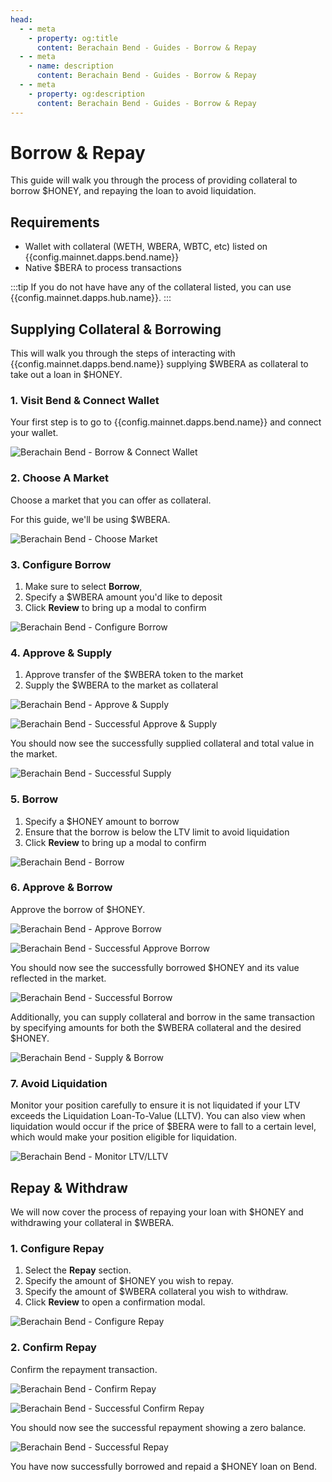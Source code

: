 ```yaml
---
head:
  - - meta
    - property: og:title
      content: Berachain Bend - Guides - Borrow & Repay
  - - meta
    - name: description
      content: Berachain Bend - Guides - Borrow & Repay
  - - meta
    - property: og:description
      content: Berachain Bend - Guides - Borrow & Repay
---
```


<script setup>
  import config from '@berachain/config/constants.json';
</script>

# Borrow & Repay

This guide will walk you through the process of providing collateral to borrow $HONEY, and repaying the loan to avoid liquidation.

## Requirements

- Wallet with collateral (WETH, WBERA, WBTC, etc) listed on <a target="_blank" :href="config.mainnet.dapps.bend.url + 'borrow?utm_source=' + config.websites.docsBend.utmSource">{{config.mainnet.dapps.bend.name}}</a>
- Native $BERA to process transactions

:::tip
If you do not have have any of the collateral listed, you can use <a target="_blank" :href="config.mainnet.dapps.hub.url + 'swap' + '?utm_source=' + config.websites.docsBend.utmSource">{{config.mainnet.dapps.hub.name}}</a>.
:::

## Supplying Collateral & Borrowing

This will walk you through the steps of interacting with {{config.mainnet.dapps.bend.name}} supplying $WBERA as collateral to take out a loan in $HONEY.

### 1. Visit Bend & Connect Wallet

Your first step is to go to <a target="_blank" :href="config.mainnet.dapps.bend.url + 'borrow' + '?utm_source=' + config.websites.docsBend.utmSource">{{config.mainnet.dapps.bend.name}}</a> and connect your wallet.

![Berachain Bend - Borrow & Connect Wallet](/assets/learn-guide-borrow-01.png)

### 2. Choose A Market

Choose a market that you can offer as collateral.

For this guide, we'll be using $WBERA.

![Berachain Bend - Choose Market](/assets/learn-guide-borrow-02.png)

### 3. Configure Borrow

1. Make sure to select **Borrow**,
2. Specify a $WBERA amount you'd like to deposit
3. Click **Review** to bring up a modal to confirm

![Berachain Bend - Configure Borrow](/assets/learn-guide-borrow-03.png)

### 4. Approve & Supply

1. Approve transfer of the $WBERA token to the market
2. Supply the $WBERA to the market as collateral

![Berachain Bend - Approve & Supply](/assets/learn-guide-borrow-04.png)

![Berachain Bend - Successful Approve & Supply](/assets/learn-guide-borrow-05.png)

You should now see the successfully supplied collateral and total value in the market.

![Berachain Bend - Successful Supply](/assets/learn-guide-borrow-06.png)

### 5. Borrow

1. Specify a $HONEY amount to borrow
2. Ensure that the borrow is below the LTV limit to avoid liquidation
3. Click **Review** to bring up a modal to confirm

![Berachain Bend - Borrow](/assets/learn-guide-borrow-07.png)

### 6. Approve & Borrow

Approve the borrow of $HONEY.

![Berachain Bend - Approve Borrow](/assets/learn-guide-borrow-08.png)

![Berachain Bend - Successful Approve Borrow](/assets/learn-guide-borrow-09.png)

You should now see the successfully borrowed $HONEY and its value reflected in the market.

![Berachain Bend - Successful Borrow](/assets/learn-guide-borrow-10.png)

Additionally, you can supply collateral and borrow in the same transaction by specifying amounts for both the $WBERA collateral and the desired $HONEY.

![Berachain Bend - Supply & Borrow](/assets/learn-guide-borrow-11.png)

### 7. Avoid Liquidation

Monitor your position carefully to ensure it is not liquidated if your LTV exceeds the Liquidation Loan-To-Value (LLTV).
You can also view when liquidation would occur if the price of $BERA were to fall to a certain level, which would make your position eligible for liquidation.

![Berachain Bend - Monitor LTV/LLTV](/assets/learn-guide-borrow-12.png)

## Repay & Withdraw

We will now cover the process of repaying your loan with $HONEY and withdrawing your collateral in $WBERA.

### 1. Configure Repay

1. Select the **Repay** section.
2. Specify the amount of $HONEY you wish to repay.
3. Specify the amount of $WBERA collateral you wish to withdraw.
4. Click **Review** to open a confirmation modal.

![Berachain Bend - Configure Repay](/assets/learn-guide-repay-01.png)

### 2. Confirm Repay

Confirm the repayment transaction.

![Berachain Bend - Confirm Repay](/assets/learn-guide-repay-02.png)

![Berachain Bend - Successful Confirm Repay](/assets/learn-guide-repay-03.png)

You should now see the successful repayment showing a zero balance.

![Berachain Bend - Successful Repay](/assets/learn-guide-repay-04.png)

You have now successfully borrowed and repaid a $HONEY loan on Bend.
